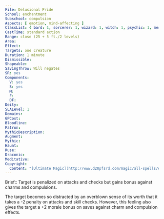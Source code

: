 ```yaml
---
File: Delusional Pride
School: enchantment
Subschool: compulsion
Aspects: [ emotion, mind-affecting ]
ClassList: { bard: 1, sorcerer: 1, wizard: 1, witch: 1, psychic: 1, mesmerist: 1, medium: 1 }
CastTime: standard action
Range: close (25 + 5 ft./2 levels)
Area: 
Effect: 
Targets: one creature
Duration: 1 minute
Dismissible: 
Shapeable: 
SavingThrow: Will negates
SR: yes
Components:
  V: yes
  S: yes
  M: 
  F: 
  DF: 
Deity: 
SLALevel: 1
Domains: 
GPCost: 
Bloodline: 
Patron: 
MythicDescription: 
Augment: 
Mythic: 
Haunt: 
Ruse: 
Draconic: 
Meditative: 
Copyright:
  Content: "[Ultimate Magic](http://www.d20pfsrd.com/magic/all-spells/d/delusional-pride)"
---
```

Brief:: Target is penalized on attacks and checks but gains bonus against charms and compulsions.

The target becomes so distracted by an overblown sense of its worth that it takes a -2 penalty on attacks and skill checks.  However, this feeling also gives the target a +2 morale bonus on saves against charm and compulsion effects.
